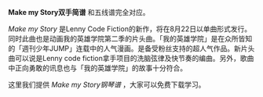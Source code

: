

**Make my Story双手简谱** 和五线谱完全对应。

_Make my Story_ 是Lenny Code
Fiction的新作，将在8月22日以单曲形式发行。同时此曲也是动画我的英雄学院第二季的片头曲。「我的英雄学院」是在众所皆知的「週刊少年JUMP」连载中的人气漫画。是备受粉丝支持的超人气作品。新片头曲可以说是Lenny
code fiction拿手项目的洗脑弦律及快节奏的编曲。另外，歌曲中正向勇敢的讯息也与「我的英雄学院」的故事十分符合。

这里我们提供 _Make my Story钢琴谱_ ，大家可以免费下载学习。

